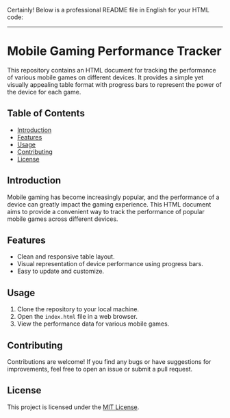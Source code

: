 Certainly! Below is a professional README file in English for your HTML code:

---

# Mobile Gaming Performance Tracker

This repository contains an HTML document for tracking the performance of various mobile games on different devices. It provides a simple yet visually appealing table format with progress bars to represent the power of the device for each game.

## Table of Contents

- [Introduction](#introduction)
- [Features](#features)
- [Usage](#usage)
- [Contributing](#contributing)
- [License](#license)

## Introduction

Mobile gaming has become increasingly popular, and the performance of a device can greatly impact the gaming experience. This HTML document aims to provide a convenient way to track the performance of popular mobile games across different devices.

## Features

- Clean and responsive table layout.
- Visual representation of device performance using progress bars.
- Easy to update and customize.

## Usage

1. Clone the repository to your local machine.
2. Open the `index.html` file in a web browser.
3. View the performance data for various mobile games.

## Contributing

Contributions are welcome! If you find any bugs or have suggestions for improvements, feel free to open an issue or submit a pull request.

## License

This project is licensed under the [MIT License](LICENSE).

